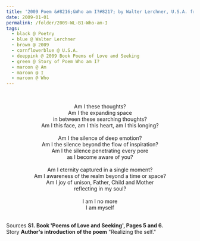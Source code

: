 ```yaml
---
title: '2009 Poem &#8216;&Who am I?#8217; by Walter Lerchner, U.S.A. from the Book &#8216;Poems of Love and Seeking&#8217;, Pages 5 and 6'
date: 2009-01-01
permalink: /folder/2009-WL-B1-Who-am-I
tags:
  - black @ Poetry
  - blue @ Walter Lerchner
  - brown @ 2009
  - cornflowerblue @ U.S.A.
  - deeppink @ 2009 Book Poems of Love and Seeking 
  - green @ Story of Poem Who am I?
  - maroon @ Am
  - maroon @ I
  - maroon @ Who    
---
```


<br>

<p style="text-align:center;">
Am I these thoughts?<br>
Am I the expanding space<br>
in between these searching thoughts?<br>
Am I this face, am I this heart, am I this longing?<br>
<br>
Am I the silence of deep emotion?<br>
Am I the silence beyond the flow of inspiration?<br>
Am I the silence penetrating every pore<br>
as I become aware of you?<br>
<br>
Am I eternity captured in a single moment?<br>
Am I awareness of the realm beyond a time or space?<br>
Am I joy of unison, Father, Child and Mother<br>
reflecting in my soul?<br>
<br>
I am I no more<br>
I am myself
</p>

<br>

<wave-list>
<list-title color="DarkSeaGreen" width="40">Sources</list-title>
  <list-item color="BlanchedAlmond"  width="285"><b> S1. Book 'Poems of Love and Seeking', Pages 5 and 6.</b></list-item>
</wave-list>

<br>

<wave-list>
<list-title color="DarkSeaGreen" width="25">Story</list-title>
  <list-item color="BlanchedAlmond"  width="280"><b>Author's introduction of the poem</b> "Realizing the self."</list-item>
</wave-list>